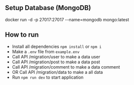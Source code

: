 ## Setup Database (MongoDB)

docker run -d -p 27017:27017 --name=mongodb mongo:latest

## How to run

- Install all dependencies `npm install` or `npm i`
- Make a `.env` file from `example.env`
- Call API /migration/user to make a data user
- Call API /migration/post to make a data post
- Call API /migration/comment to make a data comment
- OR Call API /migration/data to make a all data
- Run `npm run dev` to start application
